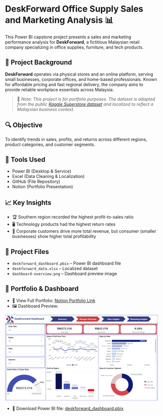 # DeskForward Office Supply Sales and Marketing Analysis 📊

This Power BI capstone project presents a sales and marketing performance analysis for **DeskForward**, a fictitious Malaysian retail company specializing in office supplies, furniture, and tech products.

## 🏢 Project Background
**DeskForward** operates via physical stores and an online platform, serving small businesses, corporate offices, and home-based professionals. Known for affordable pricing and fast regional delivery, the company aims to provide reliable workplace essentials across Malaysia.

> 📝 _Note: This project is for portfolio purposes. The dataset is adapted from the public [Kaggle Superstore dataset](https://www.kaggle.com/datasets/vivek468/superstore-dataset-final) and localized to reflect a Malaysian business context._

## 🔍 Objective
To identify trends in sales, profits, and returns across different regions, product categories, and customer segments.

## 🧰 Tools Used
- Power BI (Desktop & Service)
- Excel (Data Cleaning & Localization)
- GitHub (File Repository)
- Notion (Portfolio Presentation)

## 📈 Key Insights
- 🏆 Southern region recorded the highest profit-to-sales ratio
- 🖥️ Technology products had the highest return rates
- 💼 Corporate customers drive more total revenue, but consumer (smaller businesses) show higher total profitability

## 📎 Project Files
- `deskforward_dashboard.pbix` – Power BI dashboard file
- `deskforward_data.xlsx` – Localized dataset
- `dashboard-overview.png` – Dashboard preview image

## 🔗 Portfolio & Dashboard

- 📎 View Full Portfolio: [Notion Portfolio Link](INSERT_HERE)
- 🖼️ Dashboard Preview:

![Dashboard Screenshot](dashboard-overview.png)

- 📂 Download Power BI file: [deskforward_dashboard.pbix](deskforward_dashboard.pbix)
